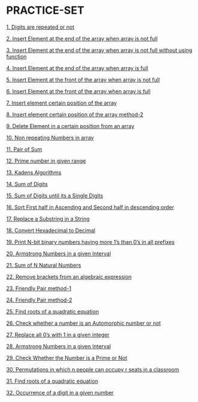 # PRACTICE-SET          
   <p><a href="https://github.com/99monisha/PRACTICE-SET/blob/master/1.Repeating%20Digits/on.cpp">1. Digits are repeated or not<a/></p>
   <p><a href="https://github.com/99monisha/PRACTICE-SET/blob/master/2.pushEndArray/on.cpp">2. Insert Element at the end of the array when array is not full<a/></p>
   <p><a href="https://github.com/99monisha/PRACTICE-SET/blob/master/2.pushEndArray/on1.cpp">3. Insert Element at the end of the array when array is not full without using function<a/></p>
   <p><a href="https://github.com/99monisha/PRACTICE-SET/blob/master/2.pushEndArray/tw.cpp">4. Insert Element at the end of the array when array is full<a/></p>
    <p><a href="https://github.com/99monisha/PRACTICE-SET/blob/master/3.pushFrontArray/on.cpp">5. Insert Element at the front of the array when array is not full<a/></p>
   <p><a href="https://github.com/99monisha/PRACTICE-SET/blob/master/3.pushFrontArray/tw.cpp">6. Insert Element at the front of the array when array is full<a/></p>   
   <p><a href="https://github.com/99monisha/PRACTICE-SET/blob/master/4.pushCertain/on.cpp">7. Insert element certain position of the array<a/></p>
       <p><a href="https://github.com/99monisha/PRACTICE-SET/blob/master/4.pushCertain/tw.cpp">8. Insert element certain position of the array method-2<a/></p>
     <p><a href="https://github.com/99monisha/PRACTICE-SET/blob/master/5.DeleteCertain/on.cpp">9. Delete Element in a certain position from an array<a/></p>
      <p><a href="https://github.com/99monisha/PRACTICE-SET/blob/master/6.NonRepeating/on.cpp">10. Non repeating Numbers in array<a/></p>
       <p><a href="https://github.com/99monisha/PRACTICE-SET/blob/master/7.pairSum/on.cpp">11. Pair of Sum<a/></p>
        <p><a href="https://github.com/99monisha/PRACTICE-SET/blob/master/8.primeGivenrange/on.cpp">12. Prime number in given range<a/></p>
         <p><a href="https://github.com/99monisha/PRACTICE-SET/blob/master/9.KadensAlgo/maximumsum.cpp">13. Kadens Algorithms<a/></p>
            <p><a href="https://github.com/99monisha/PRACTICE-SET/blob/master/10.SumofDigits/on.cpp">14. Sum of Digits<a/></p>
        <p><a href="https://github.com/99monisha/PRACTICE-SET/blob/master/10.SumofDigits/tw.cpp">15. Sum of Digits until its a Single Digits<a/></p>
         <p><a href="https://github.com/99monisha/PRACTICE-SET/blob/master/12.AssendingDeseding/on.cpp">16. Sort First half in Ascending and Second half in descending order <a/></p>
            <p><a href="https://github.com/99monisha/PRACTICE-SET/blob/master/13.App/on.cpp">17. Replace a Substring in a String <a/></p>
        <p><a href="https://github.com/99monisha/PRACTICE-SET/blob/master/16.pro/on.cpp">18.  Convert Hexadecimal to Decimal<a/></p>
       <p><a href="https://github.com/99monisha/PRACTICE-SET/blob/master/17.Pro/on.cpp">19. Print N-bit binary numbers having more 1’s than 0’s in all prefixes<a/></p>
<p><a href="https://github.com/99monisha/PRACTICE-SET/blob/master/18.Pro/on.cpp">20. Armstrong Numbers in a given Interval<a/></p>
<p><a href="https://github.com/99monisha/PRACTICE-SET/blob/master/19.Pro/on.cpp">21. Sum of N Natural Numbers<a/></p>
<p><a href="https://github.com/99monisha/PRACTICE-SET/blob/master/20.Pro/on.cpp">22. Remove brackets from an algebraic expression<a/></p>
<p><a href="https://github.com/99monisha/PRACTICE-SET/blob/master/20.Pro/on.cpp">23. Friendly Pair method-1<a/></p>
<p><a href="https://github.com/99monisha/PRACTICE-SET/blob/master/20.Pro/on.cpp">24. Friendly Pair method-2<a/></p>
<p><a href="https://github.com/99monisha/PRACTICE-SET/blob/master/22.Pro/on.cpp">25. Find roots of a quadratic equation<a/></p>
<p><a href="https://github.com/99monisha/PRACTICE-SET/blob/master/28.Pro/on.cpp">26. Check whether a number is an Automorphic number or not<a/></p>
<p><a href="https://github.com/99monisha/PRACTICE-SET/blob/master/29.Pro/on.cpp">27. Replace all 0’s with 1 in a given integer<a/></p>
<p><a href="https://github.com/99monisha/PRACTICE-SET/blob/master/31.Pro/on.cpp">28. Armstrong Numbers in a given Interval<a/></p>
<p><a href="https://github.com/99monisha/PRACTICE-SET/blob/master/32.Pro/on.cpp">29. Check Whether the Number is a Prime or Not<a/></p>
<p><a href="https://github.com/99monisha/PRACTICE-SET/blob/master/32.Pro/on.cpp">30. Permutations in which n people can occupy r seats in a classroom<a/></p>
<p><a href="https://github.com/99monisha/PRACTICE-SET/blob/master/34.Pro/on.cpp">31. Find roots of a quadratic equation<a/></p>
<p><a href="https://github.com/99monisha/PRACTICE-SET/blob/master/35.Pro/on.cpp">32. Occurrence of a digit in a given number<a/></p>
<p><a href=""><a/></p>
<p><a href=""><a/></p>
<p><a href=""><a/></p>
<p><a href=""><a/></p>
<p><a href=""><a/></p>
<p><a href=""><a/></p>
<p><a href=""><a/></p>

 
